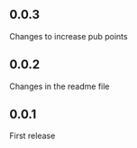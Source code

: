 ## 0.0.3
Changes to increase pub points

## 0.0.2
Changes in the readme file

## 0.0.1
First release
